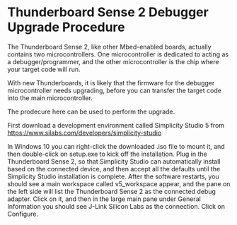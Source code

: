 # Thunderboard Sense 2 Debugger Upgrade Procedure
The Thunderboard Sense 2, like other Mbed-enabled boards, actually contains two microcontrollers. One microcontroller is dedicated to acting as a debugger/programmer, and the other microcontroller is the chip where your target code will run.

With new Thunderboards, it is likely that the firmware for the debugger microcontroller needs upgrading, before you can transfer the target code into the main microcontroller.

The prodecure here can be used to perform the upgrade. 

First download a development environment called Simplicity Studio 5 from https://www.silabs.com/developers/simplicity-studio

In Windows 10 you can right-click the downloaded .iso file to mount it, and then double-click on setup.exe to kick off the installation.
Plug in the Thunderboard Sense 2, so that Simplicity Studio can automatically install based on the connected device, and then accept all the defaults until the Simplicity Studio installation is complete. After the software restarts, you should see a main workspace called v5_workspace appear, and the pane on the left side will list the Thunderboard Sense 2 as the connected debug adapter. Click on it, and then in the large main pane under General Information you should see J-Link Silicon Labs as the connection. Click on Configure.


